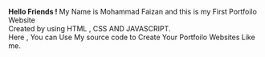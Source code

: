 <b> Hello Friends ! </b>
My Name is Mohammad Faizan and this is my First Portfoilo Website <br>
Created by using HTML , CSS AND JAVASCRIPT.  <br>
Here , You can Use My source code to Create Your Portfoilo Websites Like me.
